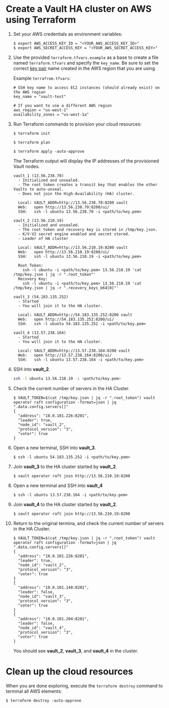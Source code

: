 # Create a Vault HA cluster on AWS using Terraform

1.  Set your AWS credentials as environment variables:

    ```plaintext
    $ export AWS_ACCESS_KEY_ID = "<YOUR_AWS_ACCESS_KEY_ID>"
    $ export AWS_SECRET_ACCESS_KEY = "<YOUR_AWS_SECRET_ACCESS_KEY>"
    ```

1.  Use the provided `terraform.tfvars.example` as a base to create a file named `terraform.tfvars` and specify the `key_name`. Be sure to set the correct [key pair](https://docs.aws.amazon.com/AWSEC2/latest/UserGuide/ec2-key-pairs.html) name created in the AWS region that you are using.

    Example `terrafrom.tfvars`:

    ```shell
    # SSH key name to access EC2 instances (should already exist) on the AWS region
    key_name = "vault-test"

    # If you want to use a different AWS region
    aws_region = "us-west-1"
    availability_zones = "us-west-1a"
    ```

1.  Run Terraform commands to provision your cloud resources:

    ```plaintext
    $ terraform init

    $ terraform plan

    $ terraform apply -auto-approve
    ```

    The Terraform output will display the IP addresses of the provisioned Vault nodes.

    ```plaintext
    vault_1 (13.56.238.70)
      - Initialized and unsealed.
      - The root token creates a transit key that enables the other Vaults to auto-unseal.
      - Does not join the High-Availability (HA) cluster.

      Local: VAULT_ADDR=http://13.56.238.70:8200 vault
      Web:   open http://13.56.238.70:8200/ui/
      SSH:   ssh -l ubuntu 13.56.238.70 -i <path/to/key.pem>

    vault_2 (13.56.210.19)
      - Initialized and unsealed.
      - The root token and recovery key is stored in /tmp/key.json.
      - K/V-V2 secret engine enabled and secret stored.
      - Leader of HA cluster

      Local: VAULT_ADDR=http://13.56.210.19:8200 vault
      Web:   open http://13.56.210.19:8200/ui/
      SSH:   ssh -l ubuntu 13.56.210.19 -i <path/to/key.pem>

      Root Token:
        ssh -l ubuntu -i <path/to/key.pem> 13.56.210.19 'cat /tmp/key.json | jq -r ".root_token"'
      Recovery Key:
        ssh -l ubuntu -i <path/to/key.pem> 13.56.210.19 'cat /tmp/key.json | jq -r ".recovery_keys_b64[0]"'

    vault_3 (54.183.135.252)
      - Started
      - You will join it to the HA cluster.

      Local: VAULT_ADDR=http://54.183.135.252:8200 vault
      Web:   open http://54.183.135.252:8200/ui/
      SSH:   ssh -l ubuntu 54.183.135.252 -i <path/to/key.pem>

    vault_4 (13.57.238.164)
      - Started
      - You will join it to the HA cluster.

      Local: VAULT_ADDR=http://13.57.238.164:8200 vault
      Web:   open http://13.57.238.164:8200/ui/
      SSH:   ssh -l ubuntu 13.57.238.164 -i <path/to/key.pem>
    ```

1.  SSH into **vault_2**.

    ```sh
    ssh -l ubuntu 13.56.210.19 -i <path/to/key.pem>
    ```

1.  Check the current number of servers in the HA Cluster.

    ```plaintext
    $ VAULT_TOKEN=$(cat /tmp/key.json | jq -r ".root_token") vault operator raft configuration -format=json | jq  ".data.config.servers[]"
    {
      "address": "10.0.101.226:8201",
      "leader": true,
      "node_id": "vault_2",
      "protocol_version": "3",
      "voter": true
    }
    ```

1.  Open a new terminal, SSH into **vault_3**.

    ```plaintext
    $ ssh -l ubuntu 54.183.135.252 -i <path/to/key.pem>
    ```

1.  Join **vault_3** to the HA cluster started by **vault_2**.

    ```plaintext
    $ vault operator raft join http://13.56.210.19:8200
    ```

1.  Open a new terminal and SSH into **vault_4**

    ```plaintext
    $ ssh -l ubuntu 13.57.238.164 -i <path/to/key.pem>
    ```

1.  Join **vault_4** to the HA cluster started by **vault_2**.

    ```plaintext
    $ vault operator raft join http://13.56.210.19:8200
    ```

1.  Return to the original termina, and check the current number of servers in
    the HA Cluster.

    ```plaintext
    $ VAULT_TOKEN=$(cat /tmp/key.json | jq -r ".root_token") vault operator raft configuration -format=json | jq  ".data.config.servers[]"
    {
      "address": "10.0.101.226:8201",
      "leader": true,
      "node_id": "vault_2",
      "protocol_version": "3",
      "voter": true
    }
    {
      "address": "10.0.101.140:8201",
      "leader": false,
      "node_id": "vault_3",
      "protocol_version": "3",
      "voter": true
    }
    {
      "address": "10.0.101.204:8201",
      "leader": false,
      "node_id": "vault_4",
      "protocol_version": "3",
      "voter": true
    }
    ```

    You should see **vault_2**, **vault_3**, and **vault_4** in the cluster.

# Clean up the cloud resources

When you are done exploring, execute the `terraform destroy` command to terminal all AWS elements:

```plaintext
$ terraform destroy -auto-approve
```
